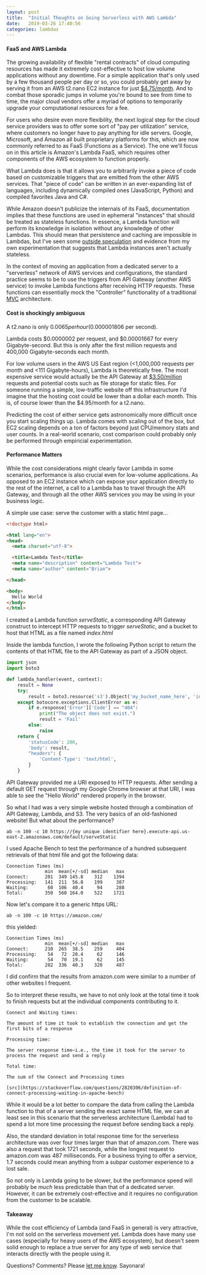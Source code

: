 ```yaml
---
layout: post
title:  "Initial Thoughts on Going Serverless with AWS Lambda"
date:   2019-03-26 17:40:56
categories: lambdas
---
```


#### FaaS and AWS Lambda

The growing availability of flexible "rental contracts" of cloud computing resources has made it extremely cost-effective to host low volume applications without any downtime. For a simple application that's only used by a few thousand people per day or so, you could probably get away by serving it from an AWS t2.nano EC2 instance for just [$4.75/month](https://aws.amazon.com/about-aws/whats-new/2015/12/introducing-t2-nano-the-smallest-lowest-cost-amazon-ec2-instance/). And to combat those sporadic jumps in volume you're bound to see from time to time, the major cloud vendors offer a myriad of options to temporarily upgrade your computational resources for a fee.

For users who desire even more flexibility, the next logical step for the cloud service providers was to offer some sort of "pay per utilization" service, where customers no longer have to pay anything for idle servers. Google, Microsoft, and Amazon all built proprietary platforms for this, which are now commonly referred to as FaaS (Functions as a Service). The one we'll focus on in this article is Amazon's Lambda FaaS, which requires other components of the AWS ecosystem to function properly.

What Lambda does is that it allows you to arbitrarily invoke a piece of code based on customizable triggers that are emitted from the other AWS services. That "piece of code" can be written in an ever-expanding list of languages, including dynamically compiled ones (JavaScript, Python) and compiled favorites Java and C#. 

While Amazon doesn't publicize the internals of its FaaS, documentation implies that these functions are used in ephemeral "instances" that should be treated as stateless functions. In essence, a Lambda function will perform its knowledge in isolation without any knowledge of other Lambdas. This should mean that persistence and caching are impossible in Lambdas, but I've seen some [outside speculation](https://medium.com/@tjholowaychuk/aws-lambda-lifecycle-and-in-memory-caching-c9cd0844e072) and evidence from my own experimentation that suggests that Lambda instances aren't actually stateless.

In the context of moving an application from a dedicated server to a "serverless" network of AWS services and configurations, the standard practice seems to be to use the triggers from API Gateway (another AWS service) to invoke Lambda functions after receiving HTTP requests. These functions can essentially mock the "Controller" functionality of a traditional [MVC](https://en.wikipedia.org/wiki/Model%E2%80%93view%E2%80%93controller) architecture.

#### Cost is shockingly ambiguous

A t2.nano is only $0.0065 per hour ($0.000001806 per second).

Lambda costs $0.0000002 per request, and $0.00001667 for every Gigabyte-second. But this is only after the first million requests and 400,000 Gigabyte-seconds each month.

For low volume users in the AWS US East region (<1,000,000 requests per month and <111 Gigabyte-hours), Lambda is theoretically free. The most expensive service would actually be the API Gateway at [$3.50/million](https://aws.amazon.com/api-gateway/pricing/) requests and potential costs such as file storage for static files. For someone running a simple, low-traffic website off this infrastructure I'd imagine that the hosting cost could be lower than a dollar each month. This is, of course lower than the $4.95/month for a t2.nano.

Predicting the cost of either service gets astronomically more difficult once you start scaling things up. Lambda comes with scaling out of the box, but EC2 scaling depends on a ton of factors beyond just CPU/memory stats and user counts. In a real-world scenario, cost comparison could probably only be performed through empiricial experimentation.

#### Performance Matters

While the cost considerations might clearly favor Lambda in some scenarios, performance is also crucial even for low-volume applications. As opposed to an EC2 instance which can expose your application directly to the rest of the internet, a call to a Lambda has to travel through the API Gateway, and through all the other AWS services you may be using in your business logic.

A simple use case: serve the customer with a static html page...

```html
<!doctype html>

<html lang="en">
<head>
  <meta charset="utf-8">

  <title>Lambda Test</title>
  <meta name="description" content="Lambda Test">
  <meta name="author" content="Brian">

</head>

<body>
  Hello World
</body>
</html>
```

I created a Lambda function *serveStatic*, a corresponding API Gateway construct to intercept HTTP requests to trigger *serveStatic*, and a bucket to host that HTML as a file named *index.html*

Inside the lambda function, I wrote the following Python script to return the contents of that HTML file to the API Gateway as part of a JSON object.

```python
import json
import boto3

def lambda_handler(event, context):
    result = None
    try:
        result = boto3.resource('s3').Object('my_bucket_name_here', 'index.html').get()['Body'].read().decode("utf-8")
    except botocore.exceptions.ClientError as e:
        if e.response['Error']['Code'] == "404":
            print("The object does not exist.")
            result = 'Fail'
        else:
            raise
    return {
        'statusCode': 200,
        'body': result,
        "headers": {
            'Content-Type': 'text/html',
        }
    }

```

API Gateway provided me a URI exposed to HTTP requests. After sending a default GET request through my Google Chrome browser at that URI, I was able to see the "Hello World" rendered properly in the browser.

So what I had was a very simple website hosted through a combination of API Gateway, Lambda, and S3. The very basics of an old-fashioned website! But what about the performance?

```
ab -n 100 -c 10 https://{my unique identifier here}.execute-api.us-east-2.amazonaws.com/default/serveStatic
```

I used Apache Bench to test the performance of a hundred subsequent retrievals of that html file and got the following data:

```
Connection Times (ms)
              min  mean[+/-sd] median   max
Connect:      201  349 145.8    312    1394
Processing:   141  211  56.8    199     387
Waiting:       60  106  40.4     94     288
Total:        350  560 164.0    522    1721
```

Now let's compare it to a generic https URL:

```
ab -n 100 -c 10 https://amazon.com/
```

this yielded:

```
Connection Times (ms)
              min  mean[+/-sd] median   max
Connect:      210  265  38.5    259     404
Processing:    54   72  20.4     62     146
Waiting:       54   70  19.1     62     145
Total:        282  336  40.3    328     487
```

I did confirm that the results from amazon.com were similar to a number of other websites I frequent.

So to interpret these results, we have to not only look at the total time it took to finish requests but at the individual components contributing to it.

```
Connect and Waiting times:

The amount of time it took to establish the connection and get the first bits of a response

Processing time:

The server response time—i.e., the time it took for the server to process the request and send a reply

Total time:

The sum of the Connect and Processing times

[src](https://stackoverflow.com/questions/2820306/definition-of-connect-processing-waiting-in-apache-bench)
```

While it would be a lot better to compare the data from calling the Lambda function to that of a server sending the exact same HTML file, we can at least see in this scenario that the serverless architecture (Lambda) had to spend a lot more time processing the request before sending back a reply. 

Also, the standard deviation in total response time for the serverless architecture was over four times larger than that of amazon.com. There was also a request that took 1721 seconds, while the longest request to amazon.com was 487 milliseconds. For a business trying to offer a service, 1.7 seconds could mean anything from a subpar customer experience to a lost sale.

So not only is Lambda going to be slower, but the performance speed will probably be *much* less predictable than that of a dedicated server. However, it can be extremely cost-effective and it requires no configuration from the customer to be scalable.

#### Takeaway

While the cost efficiency of Lambda (and FaaS in general) is very attractive, I'm not sold on the serverless movement yet. Lambda does have many use cases (especially for heavy users of the AWS ecosystem), but doesn't seem solid enough to replace a true server for any type of web service that interacts directly with the people using it.

Questions? Comments? Please [let me know](mailto:brian.l.wilson@protonmail.com). Sayonara!
